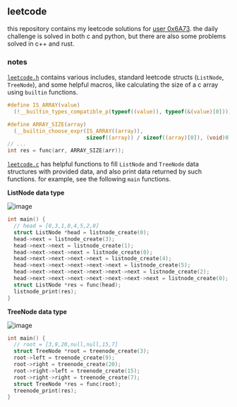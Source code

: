 ## leetcode
this repository contains my leetcode solutions for [user 0x6A73](https://leetcode.com/u/0x6A73).
the daily challenge is solved in both c and python, but there are also 
some problems solved in c++ and rust.

### notes
[`leetcode.h`](leetcode.h) contains various includes, standard leetcode
structs (`ListNode`, `TreeNode`), and some helpful macros, like
calculating the size of a c array using `builtin` functions.
```c
#define IS_ARRAY(value)                                                        \
  (!__builtin_types_compatible_p(typeof((value)), typeof(&(value)[0])))

#define ARRAY_SIZE(array)                                                      \
  (__builtin_choose_expr(IS_ARRAY((array)),                                    \
                         sizeof((array)) / sizeof((array)[0]), (void)0))
// ...
int res = func(arr, ARRAY_SIZE(arr));
```

[`leetcode.c`](leetcode.c) has helpful functions to fill `ListNode` and
`TreeNode` data structures with provided data, and also print data
returned by such functions. for example, see the following `main` functions.

**ListNode data type**

![image](https://assets.leetcode.com/uploads/2022/02/02/ex1-1.png)
```c
int main() {
  // head = [0,3,1,0,4,5,2,0]
  struct ListNode *head = listnode_create(0);
  head->next = listnode_create(3);
  head->next->next = listnode_create(1);
  head->next->next->next = listnode_create(0);
  head->next->next->next->next = listnode_create(4);
  head->next->next->next->next->next = listnode_create(5);
  head->next->next->next->next->next->next = listnode_create(2);
  head->next->next->next->next->next->next->next = listnode_create(0);
  struct ListNode *res = func(head);
  listnode_print(res);
}
```

**TreeNode data type**

![image](https://assets.leetcode.com/uploads/2021/04/08/leftsum-tree.jpg)
```c
int main() {
  // root = [3,9,20,null,null,15,7]
  struct TreeNode *root = treenode_create(3);
  root->left = treenode_create(9);
  root->right = treenode_create(20);
  root->right->left = treenode_create(15);
  root->right->right = treenode_create(7);
  struct TreeNode *res = func(root);
  treenode_print(res);
}
```
